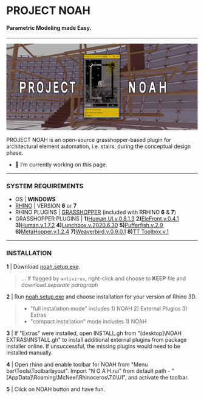# PROJECT NOAH
#### Parametric Modeling made Easy.

---

![Parametric Modeling made Easy.](https://github.com/NyanDesigns/NOAH/blob/main/v.1.0/SourceFiles/IMAGES/BannerEdit.jpg)

PROJECT NOAH is an open-source grasshopper-based plugin for architectural element automation, i.e. stairs, during the conceptual design phase.

- 🔭 I’m currently working on this page. 


---

### SYSTEM REQUIREMENTS

- OS | __WINDOWS__
- [RHINO](https://www.rhino3d.com/download/) | VERSION __6__ or __7__
- RHINO PLUGINS | [GRASSHOPPER](https://www.grasshopper3d.com/page/download-1) (included with RRHINO __6__ & __7__)
- GRASSHOPPER PLUGINS | __1)__[Human UI.v.0.8.1.3](https://www.food4rhino.com/app/human-ui) __2)__[EleFront.v.0.4.1](https://www.food4rhino.com/app/elefront) __3)__[Human.v.1.7.2](https://www.food4rhino.com/app/human) __4)__[Lunchbox.v.2020.6.30](https://www.food4rhino.com/app/lunchbox) __5)__[Pufferfish.v.2.9](https://www.food4rhino.com/app/pufferfish) __6)__[MetaHopper.v.1.2.4](https://www.food4rhino.com/app/metahopper) __7)__[Weaverbird.v.0.9.0.1](https://www.giuliopiacentino.com/weaverbird/) __8)__[TT Toolbox.v.1](https://www.food4rhino.com/app/tt-toolbox)

---

### INSTALLATION

__1__ | Download [noah.setup.exe](https://github.com/NyanDesigns/NOAH/blob/main/v.1.0/noah-setup.exe).
> ... If flagged by `antivirus`, right-click and choose to __KEEP__ file and download.*separate paragraph*

__2__ | Run [noah.setup.exe](https://github.com/NyanDesigns/NOAH/blob/main/v.1.0/noah-setup.exe) and choose installation for your version of Rhino 3D.
> - "full installation mode" includes 1) NOAH 2) External Plugins 3) Extras 
> - "compact installation" mode includes 1) NOAH

__3__ | If "Extras" were installed, open INSTALL.gh from "[desktop]\NOAH EXTRAS\INSTALL.gh" to install additional external plugins from package installer online. If unsuccessful, the missing plugins would need to be installed manually.

__4__ | Open rhino and enable toolbar for NOAH from "Menu bar\Tools\Toolbarlayout". Import "N O A H.rui" from default path - "[AppData]\Roaming\McNeel\Rhinoceros\7.0\UI", and activate the toolbar.

__5__ | Click on NOAH button and have fun.
